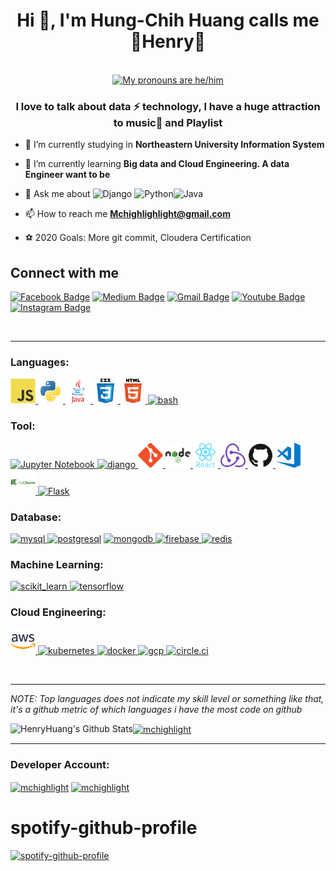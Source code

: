 <div align="center">
    <h1>Hi 👋, I'm Hung-Chih Huang calls me 🐼Henry🐼</h1>
    <br>
    <a  href="https://pronouns.vercel.app" title="Add pronouns to your own profile">
      <img src="https://pronouns.vercel.app/he/him?gradient=grapefruit%20sunset" width="256" height="64" alt="My pronouns are he/him">
    </a>
</div>
<h3 align="center">I love to talk about data ⚡ technology, I have a huge attraction to music🎵 and Playlist</h3>

- 🏢 I’m currently studying in **Northeastern University Information System**

- 🌱 I’m currently learning **Big data and Cloud Engineering. A data Engineer want to be**

- 💬 Ask me about   ![Django](https://img.shields.io/badge/-Django-092E20?style=plastic&logo=Django)  ![Python](https://img.shields.io/badge/-Python-8fcfd1?style=plastic&logo=Python)![Java](https://img.shields.io/badge/-java-3f4441?style=plastic&logo=java)

- 📫 How to reach me **Mchighlighlight@gmail.com**

- ⚽ 2020 Goals: More git commit, Cloudera Certification 

## Connect with me
[![Facebook Badge](https://img.shields.io/badge/-hung_chih_huang-blue?style=plastic&logo=Facebook&logoColor=white&link=https://www.facebook.com/Mchighlight13/)](https://www.facebook.com/Mchighlight13/)
[![Medium Badge](https://img.shields.io/badge/-@hung_chih_huang-black?style=plastic&labelColor=000000&logo=Medium&link=https://medium.com/@wertherjj)](https://medium.com/@wertherjj)
[![Gmail Badge](https://img.shields.io/badge/-huang.hun@northeastern.edu-c14438?style=plastic&logo=Gmail&logoColor=white&link=mailto:huang.hun@northeastern.edu)](mailto:huang.hun@northeastern.edu)
[![Youtube Badge](https://img.shields.io/badge/-HenryHuang%20MR-darkred?style=plastic&logo=youtube&logoColor=white&link=https://www.youtube.com/c/HuangHongChi/videos?view_as=subscriber)](https://www.youtube.com/c/HuangHongChi/videos?view_as=subscriber)
[![Instagram Badge](https://img.shields.io/badge/-hung_chih_huang-purple?style=plastic&logo=instagram&logoColor=white&link=https://www.instagram.com/lo_ho_b/)](https://www.instagram.com/lo_ho_b/)

<br />

--------------------------------------------------------------------------------------


<h3 align="left">Languages:</h3>
<p align="left"> 
<a href="https://www.javascript.com/" target="_blank"><img src="https://github.com/devicons/devicon/blob/master/icons/javascript/javascript-original.svg" alt="javascript" width="40" height="40"/> </a>
<a href="https://www.python.org" target="_blank"><img src="https://github.com/devicons/devicon/blob/master/icons/python/python-original.svg" alt="python" width="40" height="40"/> </a>
<a href="https://www.java.com" target="_blank"> <img src="https://github.com/devicons/devicon/blob/master/icons/java/java-original-wordmark.svg" alt="java" width="40" height="40"/> </a>
<a href="https://www.w3schools.com/css/" target="_blank"> <img src="https://github.com/devicons/devicon/blob/master/icons/css3/css3-original-wordmark.svg" alt="css3" width="40" height="40"/> </a>
<a href="https://www.w3.org/html/" target="_blank"> <img src="https://github.com/devicons/devicon/blob/master/icons/html5/html5-original-wordmark.svg" alt="html5" width="40" height="40"/> </a>
<a href="https://www.gnu.org/software/bash/" target="_blank"> <img src="https://user-images.githubusercontent.com/43825167/89130164-bd27a700-d4d0-11ea-8a6f-964c8f1f71d5.png" alt="bash" width="40" height="40"/> </a>
</p>

<h3 align="left">Tool:</h3>
<p align="left"> 
<a href="https://jupyter.org/" target="_blank"> <img src="https://user-images.githubusercontent.com/43825167/89091464-fe587380-d377-11ea-9c3b-f4487dd34bdb.png" alt="Jupyter Notebook" width="40" height="40"/> </a>
<a href="https://www.djangoproject.com/" target="_blank"> <img src="https://devicons.github.io/devicon/devicon.git/icons/django/django-original.svg" alt="django" width="40" height="40"/> </a> <a href="https://github.com/" target="_blank"> <img src=https://github.com/devicons/devicon/blob/master/icons/git/git-original.svg alt="Git" width="40" height="40"/> </a>
 <a href="https://nodejs.org/en/" target="_blank"> <img src="https://github.com/devicons/devicon/blob/master/icons/nodejs/nodejs-original-wordmark.svg" alt="node.js" width="40" height="40"/> </a>
<a href="https://reactjs.org/" target="_blank"> <img src="https://github.com/devicons/devicon/blob/master/icons/react/react-original-wordmark.svg" alt="react" width="40" height="40"/> </a>
<a href="https://reactjs.org/" target="_blank"> <img src="https://github.com/devicons/devicon/blob/master/icons/redux/redux-original.svg" alt="redux"width="40" height="40"/> </a>
<a href="https://github.com/" target="_blank"> <img src=https://github.com/devicons/devicon/blob/master/icons/github/github-original.svg alt="Github" width="40" height="40"/> </a>
<a href="https://code.visualstudio.com/" target="_blank"> <img src="https://raw.githubusercontent.com/github/explore/80688e429a7d4ef2fca1e82350fe8e3517d3494d/topics/visual-studio-code/visual-studio-code.png" alt="Visual Studio Code" width="40" height="40"/> </a>
<a href="https://www.jetbrains.com/pycharm/" target="_blank"> <img src= https://github.com/devicons/devicon/blob/master/icons/pycharm/pycharm-plain-wordmark.svg alt="PyCharm" width="40" height="40"/> </a>
<a href="https://flask.palletsprojects.com/en/1.1.x/" target="_blank"> <img src= "https://user-images.githubusercontent.com/43825167/89093879-0f12e480-d38c-11ea-91f2-cb4b76268827.png" alt="Flask" width="40" height="40"/> </a>
</p>

<h3 align="left">Database:</h3>
<p align="left"> 
<a href="https://www.mysql.com/" target="_blank"> <img src="https://devicons.github.io/devicon/devicon.git/icons/mysql/mysql-original-wordmark.svg" alt="mysql" width="40" height="40"/> </a>
<a href="https://www.postgresql.org" target="_blank"> <img src="https://devicons.github.io/devicon/devicon.git/icons/postgresql/postgresql-original-wordmark.svg" alt="postgresql" width="40" height="40"/></a>
<a href="https://www.mongodb.com/" target="_blank"> <img src="https://devicons.github.io/devicon/devicon.git/icons/mongodb/mongodb-original-wordmark.svg" alt="mongodb" width="40" height="40"/> </a>
<a href="https://firebase.google.com/" target="_blank"> <img src="https://www.vectorlogo.zone/logos/firebase/firebase-icon.svg" alt="firebase" width="40" height="40"/> </a>
<a href="https://redis.io" target="_blank"> <img src="https://devicons.github.io/devicon/devicon.git/icons/redis/redis-original-wordmark.svg" alt="redis" width="40" height="40"/> </a>     
</p>

<h3 align="left">Machine Learning:</h3>
<p align="left"> 
<a href="" target="_blank"> <img src="https://upload.wikimedia.org/wikipedia/commons/0/05/Scikit_learn_logo_small.svg" alt="scikit_learn" width="40" height="40"/> </a>
<a href="https://www.tensorflow.org" target="_blank"> <img src="https://www.vectorlogo.zone/logos/tensorflow/tensorflow-icon.svg" alt="tensorflow" width="40" height="40"/> </a>  
</p>


<h3 align="left">Cloud Engineering:</h3>
<p align="left"> 
<a href="https://aws.amazon.com/?nc2=h_lg" target="_blank"> <img src="https://github.com/devicons/devicon/blob/master/icons/amazonwebservices/amazonwebservices-original.svg" alt="aws" width="40" height="40"/> </a>
<a href="https://kubernetes.io" target="_blank"> <img src="https://www.vectorlogo.zone/logos/kubernetes/kubernetes-icon.svg" alt="kubernetes" width="40" height="40"/> </a>
<a href="https://www.docker.com/" target="_blank"> <img src="https://devicons.github.io/devicon/devicon.git/icons/docker/docker-original-wordmark.svg" alt="docker" width="40" height="40"/> </a>
<a href="https://cloud.google.com" target="_blank"> <img src="https://www.vectorlogo.zone/logos/google_cloud/google_cloud-icon.svg" alt="gcp" width="40" height="40"/> </a>
<a href="https://cloud.google.com" target="_blank"> <img src="https://www.vectorlogo.zone/logos/google_cloud/google_cloud-icon.svg" alt="circle.ci" width="40" height="40"/> </a>    
</p>

<br />

--------------------------------------------------------------------------------------

_NOTE: Top languages does not indicate my skill level or something like that, it's a github metric of which languages i have the most code on github_

<a href="https://github.com/Mchighlight">
<img align="left" alt="HenryHuang's Github Stats" src="https://github-readme-stats.codestackr.vercel.app/api?username=mchighlight&show_icons=true&hide_border=true&count_private=true&include_all_commits=true&theme=radical" /></a>
<a href="https://github.com/Mchighlight">
  <img align="center" src="https://github-readme-stats.vercel.app/api/top-langs/?username=mchighlight&layout=compact&theme=radical" alt="mchighlight" />
</a>

---

<p align="left">
<h3 align="left">Developer Account:</h3>
<a href="https://dev.to/mchighlight" target="blank"><img align="center" src="https://cdn.jsdelivr.net/npm/simple-icons@3.0.1/icons/dev-dot-to.svg" alt="mchighlight" height="30" width="40" /></a>
<a href="https://kaggle.com/mchighlight" target="blank"><img align="center" src="https://cdn.jsdelivr.net/npm/simple-icons@3.0.1/icons/kaggle.svg" alt="mchighlight" height="30" width="40" /></a>
</p>

# spotify-github-profile

[![spotify-github-profile](https://spotify-github-profile.vercel.app/api/view?uid=mchighlight&cover_image=true)](https://github.com/kittinan/spotify-github-profile)









